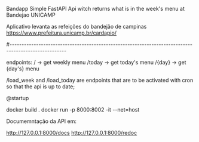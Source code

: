 Bandapp
Simple FastAPI Api witch returns what is in the week's menu at Bandejao  UNICAMP

Aplicativo levanta as refeições do bandejão de campinas <https://www.prefeitura.unicamp.br/cardapio/>

#-----------------------------------------------------------------------------------------------------


endpoints:
/ -> get weekly menu
/today -> get today's menu
/{day} -> get {day's} menu


/load_week and /load_today are endpoints that are to be activated with cron so that the api is up to date;



@startup

docker build .
docker run -p 8000:8002 -it --net=host <dockerHash>
  
  
  Documemntação da API em:
  
  http://127.0.0.1:8000/docs
  http://127.0.0.1:8000/redoc



